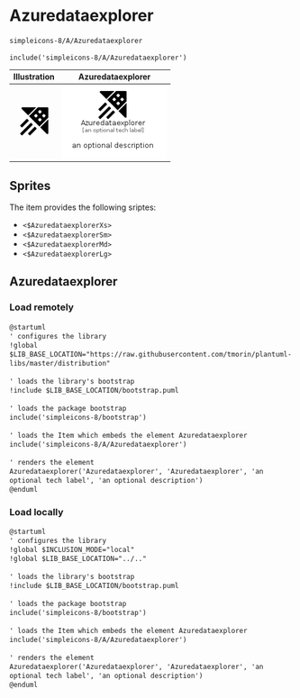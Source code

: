 # Azuredataexplorer


```text
simpleicons-8/A/Azuredataexplorer
```

```text
include('simpleicons-8/A/Azuredataexplorer')
```



| Illustration | Azuredataexplorer |
| :---: | :---: |
| ![illustration for Illustration](../../simpleicons-8/A/Azuredataexplorer.png) | ![illustration for Azuredataexplorer](../../simpleicons-8/A/Azuredataexplorer.Local.png) |



## Sprites
The item provides the following sriptes:

- `<$AzuredataexplorerXs>`
- `<$AzuredataexplorerSm>`
- `<$AzuredataexplorerMd>`
- `<$AzuredataexplorerLg>`





## Azuredataexplorer

### Load remotely
```plantuml
@startuml
' configures the library
!global $LIB_BASE_LOCATION="https://raw.githubusercontent.com/tmorin/plantuml-libs/master/distribution"

' loads the library's bootstrap
!include $LIB_BASE_LOCATION/bootstrap.puml

' loads the package bootstrap
include('simpleicons-8/bootstrap')

' loads the Item which embeds the element Azuredataexplorer
include('simpleicons-8/A/Azuredataexplorer')

' renders the element
Azuredataexplorer('Azuredataexplorer', 'Azuredataexplorer', 'an optional tech label', 'an optional description')
@enduml
```

### Load locally
```plantuml
@startuml
' configures the library
!global $INCLUSION_MODE="local"
!global $LIB_BASE_LOCATION="../.."

' loads the library's bootstrap
!include $LIB_BASE_LOCATION/bootstrap.puml

' loads the package bootstrap
include('simpleicons-8/bootstrap')

' loads the Item which embeds the element Azuredataexplorer
include('simpleicons-8/A/Azuredataexplorer')

' renders the element
Azuredataexplorer('Azuredataexplorer', 'Azuredataexplorer', 'an optional tech label', 'an optional description')
@enduml
```

